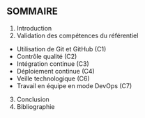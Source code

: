 ## SOMMAIRE

1. Introduction
2. Validation des compétences du référentiel
  - Utilisation de Git et GitHub (C1)
  - Contrôle qualité (C2)
  - Intégration continue (C3)
  - Déploiement continue (C4)
  - Veille technologique (C6)
  - Travail en équipe en mode DevOps (C7)
3. Conclusion
4. Bibliographie